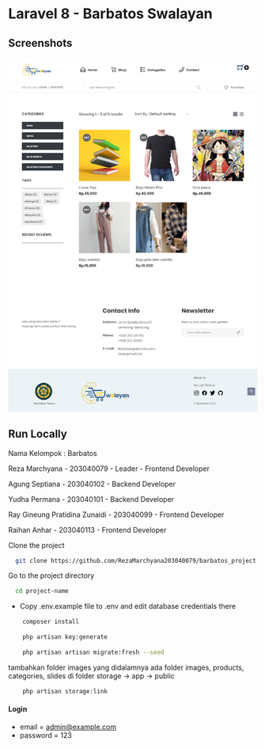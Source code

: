 # Laravel 8 - Barbatos Swalayan

## Screenshots

![preview img](/preview.png)

## Run Locally

Nama Kelompok : Barbatos

Reza Marchyana - 203040079 - Leader - Frontend Developer

Agung Septiana - 203040102 - Backend Developer

Yudha Permana - 203040101 - Backend Developer

Ray Gineung Pratidina Zunaidi - 203040099 - Frontend Developer

Raihan Anhar - 203040113 - Frontend Developer


Clone the project

```bash
  git clone https://github.com/RezaMarchyana203040079/barbatos_project project-name
```

Go to the project directory

```bash
  cd project-name
```

-   Copy .env.example file to .env and edit database credentials there

```bash
    composer install
```

```bash
    php artisan key:generate
```

```bash
    php artisan artisan migrate:fresh --seed
```


tambahkan folder images yang didalamnya ada folder images, products, categories, slides di folder storage -> app -> public
```bash
    php artisan storage:link
```


#### Login

-   email = admin@example.com
-   password = 123
